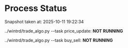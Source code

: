 # Process Status

Snapshot taken at: 2025-10-11 19:22:34

../wintrd/trade_algo.py --task price_update: **NOT RUNNING**

../wintrd/trade_algo.py --task buy_sell: **NOT RUNNING**

